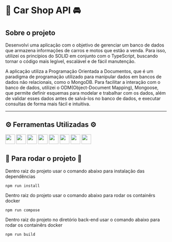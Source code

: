 <h1>🚙 Car Shop API 🚘</h1>

<h2> Sobre o projeto </h2>
<p>Desenvolvi uma aplicação com o objetivo de gerenciar um banco de dados que armazena informações de carros e motos que estão a venda. Para isso, utilizei os princípios do SOLID em conjunto com o TypeScript, buscando tornar o código mais legível, escalável e de fácil manutenção.

A aplicação utiliza a Programação Orientada a Documentos, que é um paradigma de programação utilizado para manipular dados em bancos de dados não relacionais, como o MongoDB. Para facilitar a interação com o banco de dados, utilizei o ODM(Object-Document Mapping), Mongoose, que permite definir esquemas para modelar e trabalhar com os dados, além de validar esses dados antes de salvá-los no banco de dados, e executar consultas de forma mais fácil e intuitiva.</p> <hr>

<h2>⚙️ Ferramentas Utilizadas ⚙️</h2>
<p>
<img src="https://img.shields.io/badge/Node.js-339933?style=for-the-badge&logo=nodedotjs&logoColor=white" style="margin-bottom: 4px;" height="30px">
<img src="https://img.shields.io/badge/Express.js-000000?style=for-the-badge&logo=express&logoColor=white" style="margin-bottom: 4px;" height="30px">
<img src="https://img.shields.io/badge/TypeScript-007ACC?style=for-the-badge&logo=typescript&logoColor=white" style="margin-bottom: 4px;" height="30px">
<img src="https://img.shields.io/badge/javascript-%23323330.svg?style=for-the-badge&logo=javascript&logoColor=%23F7DF1E" style="margin-bottom: 4px;" height="30px">
<img src="https://img.shields.io/badge/Docker-2CA5E0?style=for-the-badge&logo=docker&logoColor=white" style="margin-bottom: 4px;" height="30px">
<img src="https://img.shields.io/badge/JWT-000000?style=for-the-badge&logo=JSON%20web%20tokens&logoColor=white" style="margin-bottom: 4px;" height="30px">
<img src="https://img.shields.io/badge/MongoDB-4faa41?style=for-the-badge&logo=mongodb&logoColor=white" style="margin-bottom: 4px;" height="30px">
<img src="https://img.shields.io/badge/mongoose-810000?style=for-the-badge&logo=mongoose&logoColor=white" style="margin-bottom: 4px;" height="30px">
</p>

<h2>🏁 Para rodar o projeto 🏁</h2>


<p>Dentro raiz do projeto usar o comando abaixo para instalação das dependências</p>

```npm run install```

<p>Dentro raiz do projeto usar o comando abaixo para rodar os containêrs docker</p>

```npm run compose```

<p>Dentro raiz do projeto no diretório back-end usar o comando abaixo para rodar os containêrs docker</p>

```npm run build```



